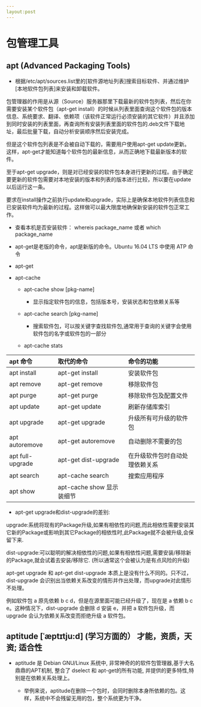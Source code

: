 ```yaml
---
layout:post
---
```

# 包管理工具
## apt (Advanced Packaging Tools)

* 根据/etc/apt/sources.list里的[软件源地址列表]搜索目标软件、并通过维护[本地软件包列表]来安装和卸载软件。

包管理器的作用是从源（Source）服务器那里下载最新的软件包列表，然后在你需要安装某个软件包（apt-get install）的时候从列表里面查询这个软件包的版本信息、系统要求、翻译、依赖项（该软件正常运行必须安装的其它软件）并且添加到同时安装的列表里面，再查询所有安装列表里面的软件包的.deb文件下载地址，最后批量下载，自动分析安装顺序然后安装完成。

但是这个软件包列表是不会被自动下载的，需要用户使用apt-get update更新。这样，apt-get才能知道每个软件包的最新信息，从而正确地下载最新版本的软件。

至于apt-get upgrade，则是对已经安装的软件包本身进行更新的过程。由于确定要更新的软件包需要对本地安装的版本和列表的版本进行比较，所以要在update以后运行这一条。

要求在install操作之前执行update和upgrade，实际上是确保本地软件列表信息和已安装软件均为最新的过程。这样做可以最大限度地确保新安装的软件包正常工作。

* 查看本机是否安装软件：  whereis  package_name   或者  which  package_name

* apt-get是老版的命令，apt是新版的命令。Ubuntu 16.04 LTS 中使用 ATP 命令

* apt-get

* apt-cache
    * apt-cache show [pkg-name]
        * 显示指定软件包的信息，包括版本号，安装状态和包依赖关系等
    * apt-cache search [pkg-name]
        * 搜索软件包，可以按关键字查找软件包,通常用于查询的关键字会使用软件包的名字或软件包的一部分
    
    * apt-cache stats


| apt 命令  |  取代的命令 | 命令的功能 |
| :- | :- | :- |
| apt install| apt-get install | 安装软件包 |
| apt remove | apt-get remove | 移除软件包 |
| apt purge |  apt-get purge  | 移除软件包及配置文件 |
| apt update | apt-get update |  刷新存储库索引 |
| apt upgrade| apt-get upgrade | 升级所有可升级的软件包 |
| apt autoremove|  apt-get autoremove |  自动删除不需要的包 |
| apt full-upgrade |   apt-get dist-upgrade |   在升级软件包时自动处理依赖关系 |
| apt search | apt-cache search |   搜索应用程序 |
| apt show |   apt-cache show  显示装细节 |

* apt-get upgrade和dist-upgrade的差别: 

upgrade:系统将现有的Package升级,如果有相依性的问题,而此相依性需要安装其它新的Package或影响到其它Package的相依性时,此Package就不会被升级,会保留下来. 

dist-upgrade:可以聪明的解决相依性的问题,如果有相依性问题,需要安装/移除新的Package,就会试着去安装/移除它. (所以通常这个会被认为是有点风险的升级) 

apt-get upgrade 和 apt-get dist-upgrade 本质上是没有什么不同的。只不过，dist-upgrade 会识别出当依赖关系改变的情形并作出处理，而upgrade对此情形不处理。

例如软件包 a 原先依赖 b c d，但是在源里面可能已经升级了，现在是 a 依赖 b c e。这种情况下，dist-upgrade 会删除 d 安装 e，并把 a 软件包升级，而 upgrade 会认为依赖关系改变而拒绝升级 a 软件包。

## aptitude [ˈæptɪtju:d]    (学习方面的） 才能，资质，天资; 适合性

* aptitude 是 Debian GNU/Linux 系统中, 非常神奇的的软件包管理器,基于大名鼎鼎的APT机制, 整合了 dselect 和 apt-get的所有功能, 并提供的更多特性,特别是在依赖关系处理上。

    * 举例来说，aptitude在删除一个包时，会同时删除本身所依赖的包。这样，系统中不会残留无用的包，整个系统更为干净。
